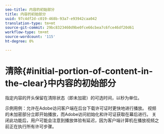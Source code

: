 ```yaml
---
seo-title: 内容的初始部分
title: 内容的初始部分
uuid: 97c4df2d-c019-468b-93a7-e93942caa042
translation-type: tm+mt
source-git-commit: 29bc8323460d9be0fce66cbea7c6fce46df20d61
workflow-type: tm+mt
source-wordcount: '115'
ht-degree: 0%

---
```



# 清除{#initial-portion-of-content-in-the-clear}中内容的初始部分

指定内容的开头保留在清除状态（即未加密）的可选时间，以秒为单位。

示例用例：允许在Adobe访问客户端在后台下载许可证时更快地进行播放。 视频的未加密部分立即开始播放，而Adobe访问初始化和许可证获取在幕后进行。 关闭此功能后，用户可能会注意到播放体验有延迟，因为客户端计算机在播放视频之前正在执行所有许可步骤。
